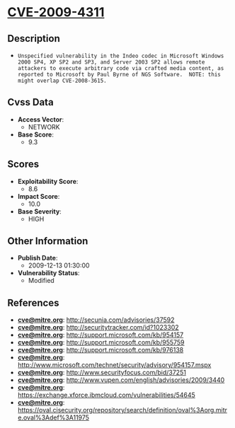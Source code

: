 
# [CVE-2009-4311](https://cve.mitre.org/cgi-bin/cvename.cgi?name=CVE-2009-4311)

## Description

- `Unspecified vulnerability in the Indeo codec in Microsoft Windows 2000 SP4, XP SP2 and SP3, and Server 2003 SP2 allows remote attackers to execute arbitrary code via crafted media content, as reported to Microsoft by Paul Byrne of NGS Software.  NOTE: this might overlap CVE-2008-3615.`

## Cvss Data

- **Access Vector**:
  - NETWORK
- **Base Score**:
  - 9.3

## Scores

- **Exploitability Score**:
  - 8.6
- **Impact Score**:
  - 10.0
- **Base Severity**:
  - HIGH

## Other Information

- **Publish Date**:
  - 2009-12-13 01:30:00
- **Vulnerability Status**:
  - Modified

## References

- **cve@mitre.org**: http://secunia.com/advisories/37592
- **cve@mitre.org**: http://securitytracker.com/id?1023302
- **cve@mitre.org**: http://support.microsoft.com/kb/954157
- **cve@mitre.org**: http://support.microsoft.com/kb/955759
- **cve@mitre.org**: http://support.microsoft.com/kb/976138
- **cve@mitre.org**: http://www.microsoft.com/technet/security/advisory/954157.mspx
- **cve@mitre.org**: http://www.securityfocus.com/bid/37251
- **cve@mitre.org**: http://www.vupen.com/english/advisories/2009/3440
- **cve@mitre.org**: https://exchange.xforce.ibmcloud.com/vulnerabilities/54645
- **cve@mitre.org**: https://oval.cisecurity.org/repository/search/definition/oval%3Aorg.mitre.oval%3Adef%3A11975
